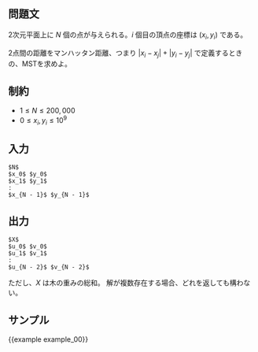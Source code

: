問題文
---------

2次元平面上に $N$ 個の点が与えられる。$i$ 個目の頂点の座標は $(x_i, y_i)$ である。 

2点間の距離をマンハッタン距離、つまり $|x_i - x_j| + |y_i - y_j|$ で定義するときの、MSTを求めよ。

制約
---------

- $1 \leq N \leq 200,000$
- $0 \leq x_i, y_i \leq 10^9$

入力
---------

~~~
$N$
$x_0$ $y_0$
$x_1$ $y_1$
:
$x_{N - 1}$ $y_{N - 1}$
~~~

出力
---------

~~~
$X$
$u_0$ $v_0$
$u_1$ $v_1$
:
$u_{N - 2}$ $v_{N - 2}$
~~~

ただし、$X$ は木の重みの総和。
解が複数存在する場合、どれを返しても構わない。


サンプル
---------

{{example example_00}}
